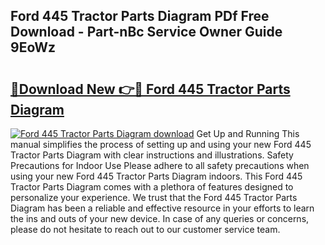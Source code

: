 ## Ford 445 Tractor Parts Diagram PDf Free Download - Part-nBc Service Owner Guide 9EoWz

# <h2><a href="http://dfl0rhn.blite.top/?on=Ford+445+Tractor+Parts+Diagram">🔗Download New 👉🔴 Ford 445 Tractor Parts Diagram</a></h2>

[![Ford 445 Tractor Parts Diagram download](https://i.imgur.com/lujVjoI.png)](http://dfl0rhn.blite.top/?on=Ford+445+Tractor+Parts+Diagram)
Get Up and Running This manual simplifies the process of setting up and using your new Ford 445 Tractor Parts Diagram with clear instructions and illustrations. Safety Precautions for Indoor Use Please adhere to all safety precautions when using your new Ford 445 Tractor Parts Diagram indoors. This Ford 445 Tractor Parts Diagram comes with a plethora of features designed to personalize your experience. We trust that the Ford 445 Tractor Parts Diagram has been a reliable and effective resource in your efforts to learn the ins and outs of your new device. In case of any queries or concerns, please do not hesitate to reach out to our customer service team.
